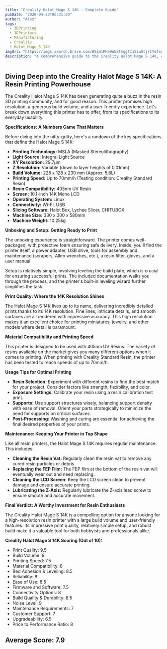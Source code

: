 ```yaml
---
title: "Creality Halot Mage S 14K - Complete Guide"
pubDate: "2020-04-23T06:31:30"
author: "Alex"
tags:
  - 3DPrinting
  - 3DPrinters
  - Manufacturing
  - Creality
  - Halot Mage S 14K
imgUrl: "https://imgs.search.brave.com/BSim1PHa9uN8fmggfI1SiwGtjrIY6fsdz0rGS5hM7Bo/rs:fit:860:0:0:0/g:ce/aHR0cHM6Ly8zZC14/cHJlc3MuZGUvbWVk/aWEvaW1hZ2UvcHJv/ZHVjdC8xODA1NDkv/bWQvY3JlYWxpdHkt/aGFsb3QtbWFnZS1y/ZXNpbi0zZC1kcnVj/a2VyLmpwZw"
description: "A comprehensive guide to the Creality Halot Mage S 14K, covering specifications, usage tips, and comparisons with similar products."
---
```



## Diving Deep into the Creality Halot Mage S 14K: A Resin Printing Powerhouse

The Creality Halot Mage S 14K has been generating quite a buzz in the resin 3D printing community, and for good reason. This printer promises high resolution, a generous build volume, and a user-friendly experience. Let's break down everything this printer has to offer, from its specifications to its everyday usability.

**Specifications: A Numbers Game That Matters**

Before diving into the nitty-gritty, here's a rundown of the key specifications that define the Halot Mage S 14K:

*   **Printing Technology:** MSLA (Masked Stereolithography)
*   **Light Source:** Integral Light Source
*   **XY Resolution:** 29.7μm
*   **Z Resolution:** Variable (down to layer heights of 0.01mm)
*   **Build Volume:** 228 x 128 x 230 mm (Approx. 5.6L)
*   **Printing Speed:** Up to 70mm/h (Testing condition: Creality Standard Resin)
*   **Resin Compatibility:** 405nm UV Resin
*   **Screen:** 10.1-inch 14K Mono LCD
*   **Operating System:** Linux
*   **Connectivity:** Wi-Fi, USB
*   **Slicing Software:** Halot Box, Lychee Slicer, CHITUBOX
*   **Machine Size:** 330 x 300 x 580mm
*   **Machine Weight:** 10.25kg

**Unboxing and Setup: Getting Ready to Print**

The unboxing experience is straightforward. The printer comes well-packaged, with protective foam ensuring safe delivery. Inside, you'll find the printer itself, a power adapter, USB drive, tools for assembly and maintenance (scrapers, Allen wrenches, etc.), a resin filter, gloves, and a user manual.

Setup is relatively simple, involving leveling the build plate, which is crucial for ensuring successful prints. The included documentation walks you through the process, and the printer's built-in leveling wizard further simplifies the task.

**Print Quality: Where the 14K Resolution Shines**

The Halot Mage S 14K lives up to its name, delivering incredibly detailed prints thanks to its 14K resolution. Fine lines, intricate details, and smooth surfaces are all rendered with impressive accuracy. This high resolution makes it an excellent choice for printing miniatures, jewelry, and other models where detail is paramount.

**Material Compatibility and Printing Speed**

This printer is designed to be used with 405nm UV Resins. The variety of resins available on the market gives you many different options when it comes to printing. When printing with Creality Standard Resin, the printer has been tested to reach speeds of up to 70mm/h.

**Usage Tips for Optimal Printing**

*   **Resin Selection:** Experiment with different resins to find the best match for your project. Consider factors like strength, flexibility, and color.
*   **Exposure Settings:** Calibrate your resin using a resin calibration test print.
*   **Supports:** Use support structures wisely, balancing support density with ease of removal. Orient your parts strategically to minimize the need for supports on critical surfaces.
*   **Post-Processing:** Washing and curing are essential for achieving the final desired properties of your prints.

**Maintenance: Keeping Your Printer in Top Shape**

Like all resin printers, the Halot Mage S 14K requires regular maintenance. This includes:

*   **Cleaning the Resin Vat:** Regularly clean the resin vat to remove any cured resin particles or debris.
*   **Replacing the FEP Film:** The FEP film at the bottom of the resin vat will eventually wear out and need replacing.
*   **Cleaning the LCD Screen:** Keep the LCD screen clean to prevent damage and ensure accurate printing.
*   **Lubricating the Z-Axis:** Regularly lubricate the Z-axis lead screw to ensure smooth and accurate movement.

**Final Verdict: A Worthy Investment for Resin Enthusiasts**

The Creality Halot Mage S 14K is a compelling option for anyone looking for a high-resolution resin printer with a large build volume and user-friendly features. Its impressive print quality, relatively simple setup, and robust build make it a valuable tool for both hobbyists and professionals alike.

**Creality Halot Mage S 14K Scoring (Out of 10):**

*   Print Quality: 9.5
*   Build Volume: 9
*   Printing Speed: 7.5
*   Material Compatibility: 8
*   Bed Adhesion & Leveling: 8.5
*   Reliability: 8
*   Ease of Use: 8.5
*   Firmware and Software: 7.5
*   Connectivity Options: 8
*   Build Quality & Durability: 8.5
*   Noise Level: 9
*   Maintenance Requirements: 7
*   Customer Support: 7
*   Upgradeability: 6.5
*   Price to Performance Ratio: 8

**Average Score: 7.9**
---
